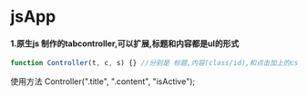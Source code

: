 # jsApp

#### 1.原生js 制作的tabcontroller,可以扩展,标题和内容都是ul的形式
```javascript
function Controller(t, c, s) {} //分别是 标题,内容(class/id),和点击加上的css
```
使用方法 Controller(".title", ".content", "isActive");
